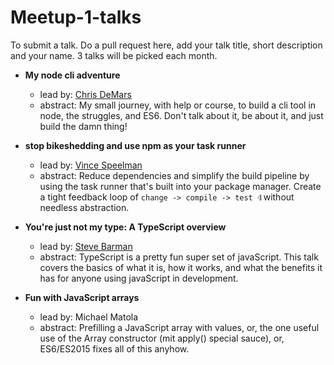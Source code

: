 # Meetup-1-talks

To submit a talk. Do a pull request here, add your talk title, short description and your name. 3 talks will be picked each month.

- __My node cli adventure__
  - lead by: [Chris DeMars](http://chrisdemars.com)
  - abstract: My small journey, with help or course, to build a cli tool in node, the struggles, and ES6. Don't talk about it, be about it, and just build the damn thing!

- __stop bikeshedding and use npm as your task runner__
  - lead by: [Vince Speelman](http://vinspee.me)
  - abstract: Reduce dependencies and simplify the build pipeline by using the task runner that's built into your package manager. Create a tight feedback loop of `change -> compile -> test 𝄇` without needless abstraction.

- __You're just not my type: A TypeScript overview__
  - lead by: [Steve Barman](http://stevebarman.com) 
  - abstract: TypeScript is a pretty fun super set of javaScript. This talk covers the basics of what it is, how it works, and what the benefits it has for anyone using javaScript in development.

- __Fun with JavaScript arrays__
  - lead by: Michael Matola
  - abstract: Prefilling a JavaScript array with values, or, the one useful use of the Array constructor (mit apply() special sauce), or, ES6/ES2015 fixes all of this anyhow.
  
